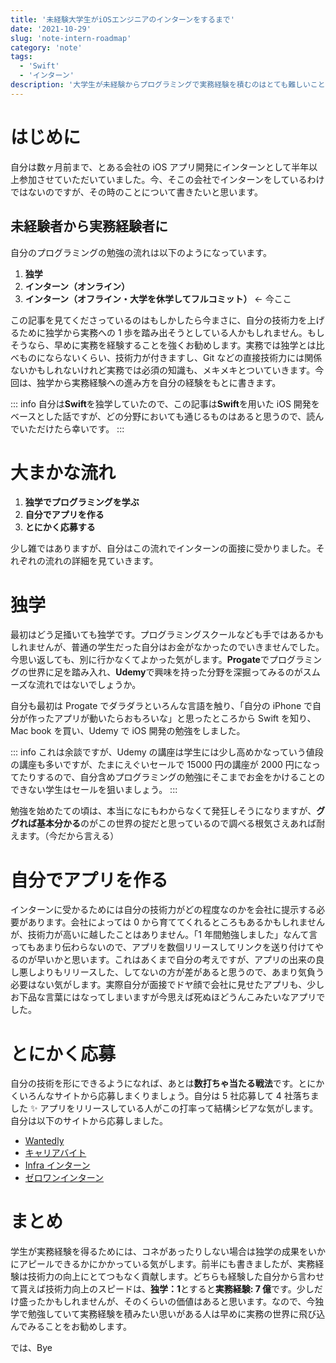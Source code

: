 ```yaml
---
title: '未経験大学生がiOSエンジニアのインターンをするまで'
date: '2021-10-29'
slug: 'note-intern-roadmap'
category: 'note'
tags:
  - 'Swift'
  - 'インターン'
description: '大学生が未経験からプログラミングで実務経験を積むのはとても難しいことだと思います。この記事では、自分の体験をもとに簡単に未経験から実務経験を積むための道筋を解説しました。'
---
```


# はじめに

自分は数ヶ月前まで、とある会社の iOS アプリ開発にインターンとして半年以上参加させていただいていました。今、そこの会社でインターンをしているわけではないのですが、その時のことについて書きたいと思います。

## 未経験者から実務経験者に

自分のプログラミングの勉強の流れは以下のようになっています。

1. **独学**
2. **インターン（オンライン）**
3. **インターン（オフライン・大学を休学してフルコミット）** ← 今ここ

この記事を見てくださっているのはもしかしたら今まさに、自分の技術力を上げるために独学から実務への 1 歩を踏み出そうとしている人かもしれません。もしそうなら、早めに実務を経験することを強くお勧めします。実務では独学とは比べものにならないくらい、技術力が付きますし、Git などの直接技術力には関係ないかもしれないけれど実務では必須の知識も、メキメキとついていきます。今回は、独学から実務経験への進み方を自分の経験をもとに書きます。

::: info
自分は**Swift**を独学していたので、この記事は**Swift**を用いた iOS 開発をベースとした話ですが、どの分野においても通じるものはあると思うので、読んでいただけたら幸いです。
:::

# 大まかな流れ

1. **独学でプログラミングを学ぶ**
2. **自分でアプリを作る**
3. **とにかく応募する**

少し雑ではありますが、自分はこの流れでインターンの面接に受かりました。それぞれの流れの詳細を見ていきます。

# 独学

最初はどう足掻いても独学です。プログラミングスクールなども手ではあるかもしれませんが、普通の学生だった自分はお金がなかったのでいきませんでした。今思い返しても、別に行かなくてよかった気がします。**Progate**でプログラミングの世界に足を踏み入れ、**Udemy**で興味を持った分野を深掘ってみるのがスムーズな流れではないでしょうか。

自分も最初は Progate でダラダラといろんな言語を触り、「自分の iPhone で自分が作ったアプリが動いたらおもろいな」と思ったところから Swift を知り、Mac book を買い、Udemy で iOS 開発の勉強をしました。

::: info
これは余談ですが、Udemy の講座は学生には少し高めかなっていう値段の講座も多いですが、たまにえぐいセールで 15000 円の講座が 2000 円になってたりするので、自分含めプログラミングの勉強にそこまでお金をかけることのできない学生はセールを狙いましょう。
:::

勉強を始めたての頃は、本当になにもわからなくて発狂しそうになりますが、**ググれば基本分かる**のがこの世界の掟だと思っているので調べる根気さえあれば耐えます。（今だから言える）

# 自分でアプリを作る

インターンに受かるためには自分の技術力がどの程度なのかを会社に提示する必要があります。会社によっては 0 から育ててくれるところもあるかもしれませんが、技術力が高いに越したことはありません。「1 年間勉強しました」なんて言ってもあまり伝わらないので、アプリを数個リリースしてリンクを送り付けてやるのが早いかと思います。これはあくまで自分の考えですが、アプリの出来の良し悪しよりもリリースした、してないの方が差があると思うので、あまり気負う必要はない気がします。実際自分が面接でドヤ顔で会社に見せたアプリも、少しお下品な言葉にはなってしまいますが今思えば死ぬほどうんこみたいなアプリでした。

# とにかく応募

自分の技術を形にできるようになれば、あとは**数打ちゃ当たる戦法**です。とにかくいろんなサイトから応募しまくりましょう。自分は 5 社応募して 4 社落ちました ✨ アプリをリリースしている人がこの打率って結構シビアな気がします。自分は以下のサイトから応募しました。

- [Wantedly](https://www.wantedly.com/)
- [キャリアバイト](https://careerbaito.com/)
- [Infra インターン](https://www.in-fra.jp/long-internship)
- [ゼロワンインターン](https://01intern.com/)

# まとめ

学生が実務経験を得るためには、コネがあったりしない場合は独学の成果をいかにアピールできるかにかかっている気がします。前半にも書きましたが、実務経験は技術力の向上にとてつもなく貢献します。どちらも経験した自分から言わせて貰えば技術力向上のスピードは、**独学：1**とすると**実務経験: 7 億**です。少しだけ盛ったかもしれませんが、そのくらいの価値はあると思います。なので、今独学で勉強していて実務経験を積みたい思いがある人は早めに実務の世界に飛び込んでみることをお勧めします。

では、Bye
